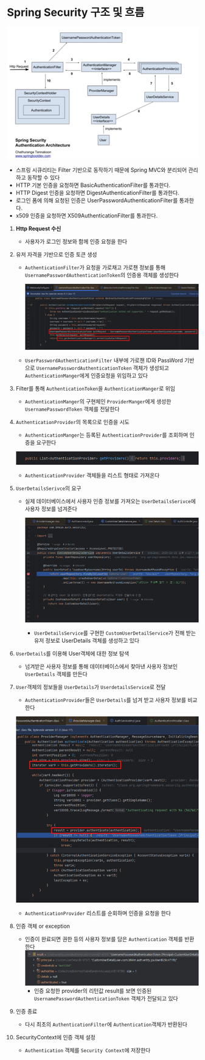 # Spring Security 구조 및 흐름

![image1.png](..%2F..%2Fassets%2Fimg%2Fspring_security%2Fimage1.png)
- 스프링 시큐리티는 Filter 기반으로 동작하기 때문에 Spring MVC와 분리되어 관리하고 동작할 수 있다
- HTTP 기본 인증을 요청하면 BasicAuthenticationFilter를 통과한다.
- HTTP Digest 인증을 요청하면 DigestAuthenticationFilter를 통과한다.
- 로그인 폼에 의해 요청된 인증은 UserPasswordAuthenticationFilter를 통과한다.
- x509 인증을 요청하면 X509AuthenticationFilter를 통과한다.
1. **Http Request 수신**
    - 사용자가 로그인 정보와 함께 인증 요청을 한다
2. 유저 자격을 기반으로 인증 토큰 생성
    - `AuthenticationFilter`가 요청을 가로채고 가로챈 정보를 통해 `UsernamePasswordAuthenticationToken`의 인증용 객체를 생성한다

      ![image2.png](..%2F..%2Fassets%2Fimg%2Fspring_security%2Fimage2.png)

    - `UserPasswordAuthenticationFilter` 내부에 가로챈 ID와 PassWord 기반으로 `UsernamePasswordAuthenticationToken` 객체가 생성되고 `AuthenticationManger`에게 인증요청을 위임하고 있다
3. Filter를 통해 `AuthenticationToken`을 `AuthenticationManger`로 위임
    - `AuthenticationManger`의 구현체인 `ProviderManger`에게 생성한 `UsernamePasswordToken` 객체를 전달한다
4. `AuthenticationProvider`의 목록으로 인증을 시도
    - `AuthenticationManger`는 등록된 `AuthenticationProvider`를 조회하며 인증을 요구한다

   ![image3.png](..%2F..%2Fassets%2Fimg%2Fspring_security%2Fimage3.png)

    - `AuthenticationProvider` 객체들을 리스트 형태로 가져온다
5. `UserDetailsSerivce`의 요구
    - 실제 데이터베이스에서 사용자 인증 정보를 가져오는 `UserDetailsSerivce`에 사용자 정보를 넘겨준다

      ![image4.png](..%2F..%2Fassets%2Fimg%2Fspring_security%2Fimage4.png)

        - `UserDetailsService`를 구현한 `CustomUserDetailService`가 전해 받는 유저 정보로 UserDetails 객체를 생성하고 있다
6. `UserDetails`를 이용해 User객체에 대한 정보 탐색
    - 넘겨받은 사용자 정보를  통해 데이터베이스에서 찾아낸 사용자 정보인 `UserDetails` 객체를 만든다
7. `User`객체의 정보들을 `UserDetails`가 `UserdetailsService`로 전달
    - `AuthenticationProvider`들은 `UserDetails`를 넘겨 받고 사용자 정보를 비교한다

     ![image5.png](..%2F..%2Fassets%2Fimg%2Fspring_security%2Fimage5.png)
    - `AuthenticationProvider` 리스트를 순회하며 인증을 요청을 한다
8. 인증 객체 or exception
    - 인증이 완료되면 권한 등의 사용자 정보를 담은 `Authentication` 객체를 반환한다
      ![image6.png](..%2F..%2Fassets%2Fimg%2Fspring_security%2Fimage6.png)
        - 인증 요청한 provider의 리턴값 result를 보면 인증된`UsernamePasswordAuthenticationToken` 객체가 전달되고 있다
9. 인증 종료
    - 다시 최초의 `AuthenticationFilter`에 `Authentication`객체가 반환된다
10. SecurityContext에 인증 객체 설정
    - `Authentication` 객체를 `Security Context`에 저장한다